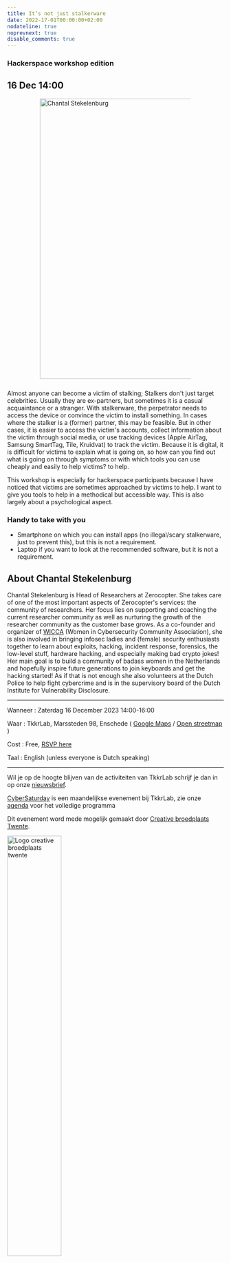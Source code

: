 ```yaml
---
title: It’s not just stalkerware
date: 2022-17-01T00:00:00+02:00
nodateline: true
noprevnext: true
disable_comments: true
---
```

###  Hackerspace workshop edition

## 16 Dec 14:00 ##

<div style="margin: 0 15% 5%;">
<img src="/images/chantal_stekelenburg.jpg" width="650px"  alt="Chantal Stekelenburg">
</div>

Almost anyone can become a victim of stalking; Stalkers don't just target celebrities. Usually they are ex-partners, but sometimes it is a casual acquaintance or a stranger. With stalkerware, the perpetrator needs to access the device or convince the victim to install something. In cases where the stalker is a (former) partner, this may be feasible. But in other cases, it is easier to access the victim's accounts, collect information about the victim through social media, or use tracking devices (Apple AirTag, Samsung SmartTag, Tile, Kruidvat) to track the victim. Because it is digital, it is difficult for victims to explain what is going on, so how can you find out what is going on through symptoms or with which tools you can use cheaply and easily to help victims? to help.

This workshop is especially for hackerspace participants because I have noticed that victims are sometimes approached by victims to help. I want to give you tools to help in a methodical but accessible way. This is also largely about a psychological aspect.

### Handy to take with you

* Smartphone on which you can install apps (no illegal/scary stalkerware, just to prevent this), but this is not a requirement.
* Laptop if you want to look at the recommended software, but it is not a requirement.

## About Chantal Stekelenburg 

Chantal Stekelenburg is Head of Researchers at Zerocopter. She takes care of one of the most important aspects of Zerocopter's services: the community of researchers. Her focus lies on supporting and coaching the current researcher community as well as nurturing the growth of the researcher community as the customer base grows. As a co-founder and organizer of [WICCA](https://wiccon.nl/) (Women in Cybersecurity Community Association), she is also involved in bringing infosec ladies and (female) security enthusiasts together to learn about exploits, hacking, incident response, forensics, the low-level stuff, hardware hacking, and especially making bad crypto jokes! Her main goal is to build a community of badass women in the Netherlands and hopefully inspire future generations to join keyboards and get the hacking started! As if that is not enough she also volunteers at the Dutch Police to help fight cybercrime and is in the supervisory board of the Dutch Institute for Vulnerability Disclosure.

<hr>

Wanneer : Zaterdag 16 December 2023 14:00-16:00

Waar : TkkrLab, Marssteden 98, Enschede ( [Google Maps](https://www.google.com/maps/place/TkkrLab/@52.2162911,6.8203277,19z/data=!4m8!1m2!3m1!2sTkkrLab!3m4!1s0x47b8146d5a073413:0x19afd02a9c840a4!8m2!3d52.216342!4d6.8205508) / [Open streetmap](https://www.openstreetmap.org/search?query=marssteden%2098%2Censchede#map=19/52.21634/6.82055) )


Cost : Free, [RSVP here](https://tickets.tkkrlab.space/TkkrLab/ll7vu/)

Taal : English (unless everyone is Dutch speaking)

<hr>

Wil je op de hoogte blijven van de activiteiten van TkkrLab schrijf je dan in op onze [nieuwsbrief](http://eepurl.com/gLxrLD).

[CyberSaturday](/cybersaturdays/cybersaturday/) is een maandelijkse evenement bij TkkrLab, zie onze [agenda](/agenda/) voor het volledige programma

Dit evenement word mede mogelijk gemaakt door [Creative broedplaats Twente](http://www.creatievebroedplaatsentwente.nl/).

<img width=50% src="/images/Logo-Creatieve-Broedplaatsen-Twente.jpg"  alt="Logo creative broedplaats twente">
